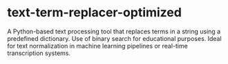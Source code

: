 # text-term-replacer-optimized
A Python-based text processing tool that replaces terms in a string using a predefined dictionary. Use of binary search for educational purposes. Ideal for text normalization in machine learning pipelines or real-time transcription systems.

